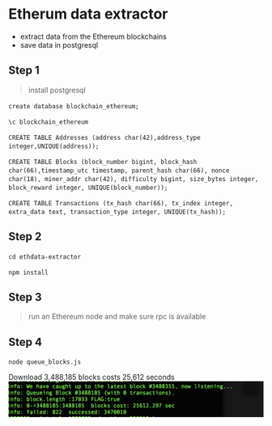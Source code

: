 Etherum data extractor
========

- extract data from the Ethereum blockchains
- save data in postgresql

## Step 1

> install postgresql

`create database blockchain_ethereum; `

`\c blockchain_ethereum`

`CREATE TABLE Addresses (address char(42),address_type integer,UNIQUE(address));`

`CREATE TABLE Blocks (block_number bigint, block_hash char(66),timestamp_utc timestamp, parent_hash char(66), nonce char(18), miner_addr char(42), difficulty bigint, size_bytes integer, block_reward integer, UNIQUE(block_number));`

`CREATE TABLE Transactions (tx_hash char(66), tx_index integer, extra_data text, transaction_type integer, UNIQUE(tx_hash));`
## Step 2

`cd ethdata-extractor`

`npm install`

## Step 3

> run an Ethereum node  and make sure rpc is available

## Step 4

`node queue_blocks.js`


Download 3,488,185 blocks costs 25,612 seconds
![](images/1.png)
